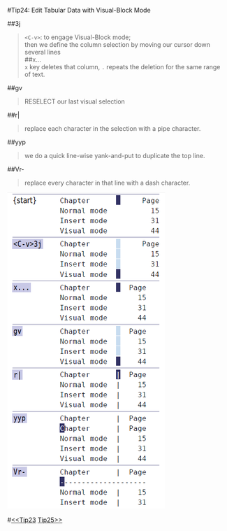 #Tip24: Edit Tabular Data with Visual-Block Mode  
  
##<C-v>3j  
>`<C-v>`: to engage Visual-Block mode;  
>then we define the column selection by moving our cursor down several lines  
##x...  
>`x` key deletes that column, `.` repeats the deletion for the same range of text.  
  
##gv  
> RESELECT our last visual selection  
  
##r|  
> replace each character in the selection with a pipe character.  
  
##yyp  
> we do a quick line-wise yank-and-put to duplicate the top line.  
  
##Vr-  
> replace every character in that line with a dash character.  
  
![tip24](images/tip24.png)  
  
#[<<Tip23](tip23.md) [Tip25>>](tip25.md)


